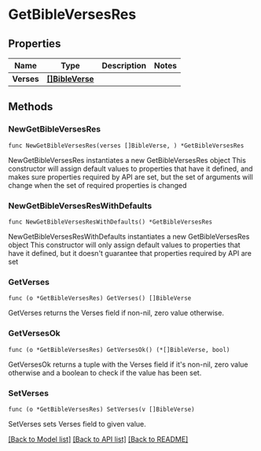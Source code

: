 # GetBibleVersesRes

## Properties

Name | Type | Description | Notes
------------ | ------------- | ------------- | -------------
**Verses** | [**[]BibleVerse**](BibleVerse.md) |  | 

## Methods

### NewGetBibleVersesRes

`func NewGetBibleVersesRes(verses []BibleVerse, ) *GetBibleVersesRes`

NewGetBibleVersesRes instantiates a new GetBibleVersesRes object
This constructor will assign default values to properties that have it defined,
and makes sure properties required by API are set, but the set of arguments
will change when the set of required properties is changed

### NewGetBibleVersesResWithDefaults

`func NewGetBibleVersesResWithDefaults() *GetBibleVersesRes`

NewGetBibleVersesResWithDefaults instantiates a new GetBibleVersesRes object
This constructor will only assign default values to properties that have it defined,
but it doesn't guarantee that properties required by API are set

### GetVerses

`func (o *GetBibleVersesRes) GetVerses() []BibleVerse`

GetVerses returns the Verses field if non-nil, zero value otherwise.

### GetVersesOk

`func (o *GetBibleVersesRes) GetVersesOk() (*[]BibleVerse, bool)`

GetVersesOk returns a tuple with the Verses field if it's non-nil, zero value otherwise
and a boolean to check if the value has been set.

### SetVerses

`func (o *GetBibleVersesRes) SetVerses(v []BibleVerse)`

SetVerses sets Verses field to given value.



[[Back to Model list]](../README.md#documentation-for-models) [[Back to API list]](../README.md#documentation-for-api-endpoints) [[Back to README]](../README.md)


